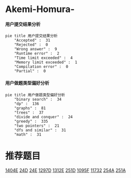 # Akemi-Homura-

<!-- tabs:start -->



#### **用户提交结果分析**

```mermaid
pie title 用户提交结果分析
    "Accepted" :  31
    "Rejected" :  0
    "Wrong answer" :  9
    "Runtime error" :  2
    "Time limit exceeded" :  4
    "Memory limit exceeded" :  1
    "Compilation error" :  0
    "Partial" :  0
```

#### **用户做题类型偏好分析**

```mermaid
pie title 用户做题类型偏好分析
    "binary search" :  34
    "dp" :  136
    "graphs" :  81
    "trees" :  37
    "divide and conquer" :  24
    "greedy" :  335
    "two pointers" :  21
    "dfs and similar" :  31
    "math" :  31
```



<!-- tabs:end -->
# 推荐题目
[1404E](https://codeforces.com/contest/1404/problem/E)
[24D](https://codeforces.com/contest/24/problem/D)
[24E](https://codeforces.com/contest/24/problem/E)
[1297D](https://codeforces.com/contest/1297/problem/D)
[1312E](https://codeforces.com/contest/1312/problem/E)
[251D](https://codeforces.com/contest/251/problem/D)
[1095F](https://codeforces.com/contest/1095/problem/F)
[11732](https://codeforces.com/contest/1173/problem/2)
[254A](https://codeforces.com/contest/254/problem/A)
[251A](https://codeforces.com/contest/251/problem/A)
